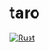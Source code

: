 # taro

[![Rust](https://github.com/boranseckin/taro/actions/workflows/rust.yml/badge.svg)](https://github.com/boranseckin/taro/actions/workflows/rust.yml)

